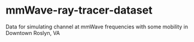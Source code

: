 # mmWave-ray-tracer-dataset
Data for simulating channel at mmWave frequencies with some mobility in Downtown Roslyn, VA
